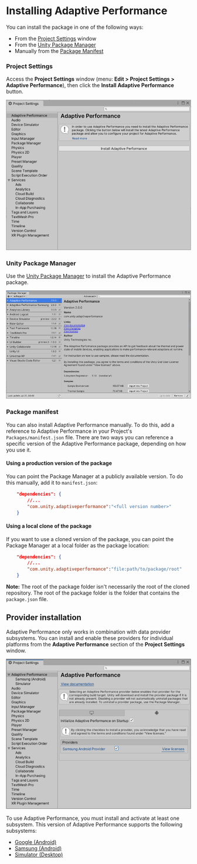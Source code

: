 # Installing Adaptive Performance

You can install the package in one of the following ways:

- From the [Project Settings](#project-settings) window
- From the [Unity Package Manager](#unity-package-manager)
- Manually from the [Package Manifest](#package-manifest)

### Project Settings

Access the **Project Settings** window (menu: **Edit &gt; Project Settings &gt; Adaptive Performance**), then click the **Install Adaptive Performance** button.

![Adaptive Performance Settings if the package was not installed yet.](Images/installation-settings.png)

### Unity Package Manager

Use the [Unity Package Manager](https://docs.unity3d.com/Packages/com.unity.package-manager-ui@latest/index.html) to install the Adaptive Performance package.

![Adaptive Performance package listed and selected to install in the Package Manager.](Images/installation-package-manager.png)

### Package manifest

You can also install Adaptive Performance manually. To do this, add a reference to Adaptive Performance in your Project's `Packages/manifest.json` file. There are two ways you can reference a specific version of the Adaptive Performance package, depending on how you use it.

#### Using a production version of the package

You can point the Package Manager at a publicly available version. To do this manually, add it to `manifest.json`:

```json
    "dependencies": {
        //...
        "com.unity.adaptiveperformance":"<full version number>"
    }
```

#### Using a local clone of the package

If you want to use a cloned version of the package, you can point the Package Manager at a local folder as the package location:

```json
    "dependencies": {
        //...
        "com.unity.adaptiveperformance":"file:path/to/package/root"
    }
```

**Note:** The root of the package folder isn't necessarily the root of the cloned repository. The root of the package folder is the folder that contains the `package.json` file.

## Provider installation

Adaptive Performance only works in combination with data provider subsystems. You can install and enable these providers for individual platforms from the **Adaptive Performance** section of the **Project Settings** window.

![Samsung Android provider in the provider list is installed and ready to use.](Images/installation-provider.png)

To use Adaptive Performance, you must install and activate at least one subsystem. This version of Adaptive Performance supports the following subsystems:

* [Google (Android)](https://docs.unity3d.com/Packages/com.unity.adaptiveperformance.google.android@latest/index.html)
* [Samsung (Android)](https://docs.unity3d.com/Packages/com.unity.adaptiveperformance.samsung.android@latest/index.html)
* [Simulator (Desktop)](simulator.md)

